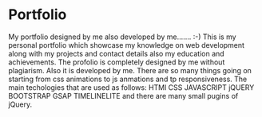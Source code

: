 # Portfolio
My portfolio designed by me also developed by me....... :-)
This is my personal portfolio which showcase my knowledge on web development along with my projects and contact details also my education and achievements.
The profolio is completely designed by me without plagiarism. Also it is developed by me. There are so many things going on starting from css animations to js anmations and tp responsiveness.
The main techologies that are used as follows:
HTMl
CSS
JAVASCRIPT
jQUERY
BOOTSTRAP
GSAP
TIMELINELITE
and there are many small pugins of jQuery.
